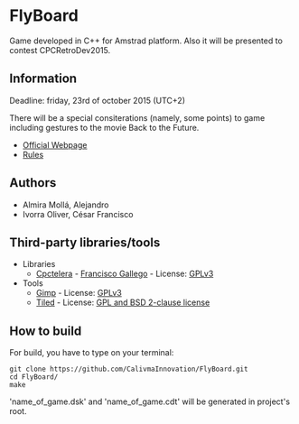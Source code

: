 # FlyBoard

Game developed in C++ for Amstrad platform. Also it will be presented to contest CPCRetroDev2015.

## Information

Deadline: friday, 23rd of october 2015 (UTC+2)

There will be a special consiterations (namely, some points) to game including gestures to the movie Back to the Future.

- [Official Webpage](http://cpcretrodev.byterealms.com/contest-en/cpcretrodev-2015/)
- [Rules](http://cpcretrodev.byterealms.com/wp-content/uploads/2015/06/bases_cpcretrodev_2015.pdf)

## Authors

- Almira Mollá, Alejandro
- Ivorra Oliver, César Francisco

## Third-party libraries/tools

- Libraries
  - [Cpctelera](https://github.com/lronaldo/cpctelera) - [Francisco Gallego](https://github.com/lronaldo) - License: [GPLv3](https://github.com/lronaldo/cpctelera/blob/master/LICENSE)
- Tools
  - [Gimp](www.gimp.org) - License: [GPLv3](http://www.gimp.org/about/COPYING)
  - [Tiled](http://www.mapeditor.org/) - License: [GPL and BSD 2-clause license](https://github.com/bjorn/tiled/blob/master/COPYING)

## How to build

For build, you have to type on your terminal:

	git clone https://github.com/CalivmaInnovation/FlyBoard.git
	cd FlyBoard/
	make

'name\_of\_game.dsk' and 'name\_of\_game.cdt' will be generated in project's root.
